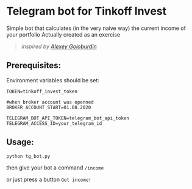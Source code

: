 # Telegram bot for Tinkoff Invest

Simple bot that calculates (in the very naive way) the current income of your portfolio
Actually created as an exercise

> *inspired by [Alexey Goloburdin](https://github.com/alexey-goloburdin)*


## Prerequisites:
Environment variables should be set:
```
TOKEN=tinkoff_invest_token

#when broker account was openned
BROKER_ACCOUNT_START=01.08.2020 

TELEGRAM_BOT_API_TOKEN=telegram_bot_api_token
TELEGRAM_ACCESS_ID=your_telegram_id
```

## Usage:
```
python tg_bot.py
```
then give your bot a command ```/income```

or just press a button ```Get income!```
